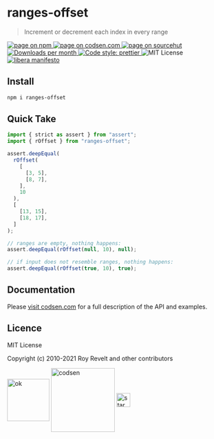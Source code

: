 # ranges-offset

> Increment or decrement each index in every range

<div class="package-badges">
  <a href="https://www.npmjs.com/package/ranges-offset" rel="nofollow noreferrer noopener">
    <img src="https://img.shields.io/badge/-npm-blue?style=flat-square" alt="page on npm">
  </a>
  <a href="https://codsen.com/os/ranges-offset" rel="nofollow noreferrer noopener">
    <img src="https://img.shields.io/badge/-codsen-blue?style=flat-square" alt="page on codsen.com">
  </a>
  <a href="https://git.sr.ht/~royston/codsen/tree/master/packages/ranges-offset" rel="nofollow noreferrer noopener">
    <img src="https://img.shields.io/badge/-sourcehut-blue?style=flat-square" alt="page on sourcehut">
  </a>
  <a href="https://npmcharts.com/compare/ranges-offset?interval=30" rel="nofollow noreferrer noopener" target="_blank">
    <img src="https://img.shields.io/npm/dm/ranges-offset.svg?style=flat-square" alt="Downloads per month">
  </a>
  <a href="https://prettier.io" rel="nofollow noreferrer noopener" target="_blank">
    <img src="https://img.shields.io/badge/code_style-prettier-brightgreen.svg?style=flat-square" alt="Code style: prettier">
  </a>
  <img src="https://img.shields.io/badge/licence-MIT-brightgreen.svg?style=flat-square" alt="MIT License">
  <a href="https://liberamanifesto.com" rel="nofollow noreferrer noopener" target="_blank">
    <img src="https://img.shields.io/badge/libera-manifesto-lightgrey.svg?style=flat-square" alt="libera manifesto">
  </a>
</div>

## Install

```bash
npm i ranges-offset
```

## Quick Take

```js
import { strict as assert } from "assert";
import { rOffset } from "ranges-offset";

assert.deepEqual(
  rOffset(
    [
      [3, 5],
      [8, 7],
    ],
    10
  ),
  [
    [13, 15],
    [18, 17],
  ]
);

// ranges are empty, nothing happens:
assert.deepEqual(rOffset(null, 10), null);

// if input does not resemble ranges, nothing happens:
assert.deepEqual(rOffset(true, 10), true);
```

## Documentation

Please [visit codsen.com](https://codsen.com/os/ranges-offset/) for a full description of the API and examples.

## Licence

MIT License

Copyright (c) 2010-2021 Roy Revelt and other contributors


<img src="https://codsen.com/images/png-codsen-ok.png" width="98" alt="ok" align="center"> <img src="https://codsen.com/images/png-codsen-1.png" width="148" alt="codsen" align="center"> <img src="https://codsen.com/images/png-codsen-star-small.png" width="32" alt="star" align="center">

